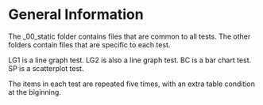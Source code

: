 # General Information

The _00_static folder contains files that are common to all tests. The other folders contain files that are specific to each test.

LG1 is a line graph test.
LG2 is also a line graph test.
BC is a bar chart test.
SP is a scatterplot test.

The items in each test are repeated five times, with an extra table condition at the biginning.